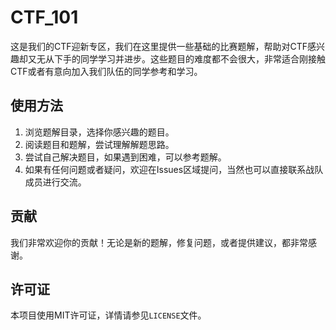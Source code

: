# CTF_101

这是我们的CTF迎新专区，我们在这里提供一些基础的比赛题解，帮助对CTF感兴趣却又无从下手的同学学习并进步。这些题目的难度都不会很大，非常适合刚接触CTF或者有意向加入我们队伍的同学参考和学习。

## 使用方法

1. 浏览题解目录，选择你感兴趣的题目。
2. 阅读题目和题解，尝试理解解题思路。
3. 尝试自己解决题目，如果遇到困难，可以参考题解。
4. 如果有任何问题或者疑问，欢迎在Issues区域提问，当然也可以直接联系战队成员进行交流。

## 贡献

我们非常欢迎你的贡献！无论是新的题解，修复问题，或者提供建议，都非常感谢。

## 许可证

本项目使用MIT许可证，详情请参见`LICENSE`文件。

